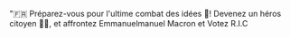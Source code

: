 "🇫🇷 Préparez-vous pour l'ultime combat des idées 💬! Devenez un héros citoyen 🦸‍♂️, et affrontez Emmanuelmanuel Macron et Votez R.I.C